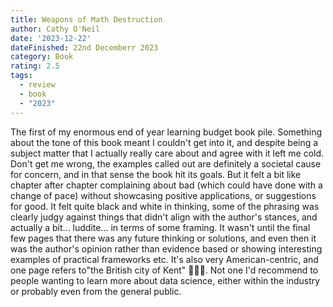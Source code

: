 ```yaml
---
title: Weapons of Math Destruction
author: Cathy O'Neil
date: '2023-12-22'
dateFinished: 22nd Decemberr 2023
category: Book
rating: 2.5
tags:
  - review
  - book
  - "2023"
---
```

The first of my enormous end of year learning budget book pile. Something about the tone of this book meant I couldn't get into it, and despite being a subject matter that I actually really care about and agree with it left me cold. Don't get me wrong, the examples called out are definitely a societal cause for concern, and in that sense the book hit its goals. But it felt a bit like chapter after chapter complaining about bad (which could have done with a change of pace) without showcasing positive applications, or suggestions for good. It felt quite black and white in thinking, some of the phrasing was clearly judgy against things that didn't align with the author's stances, and actually a bit... luddite... in terms of some framing. It wasn't until the final few pages that there was any future thinking or solutions, and even then it was the author's opinion rather than evidence based or showing interesting examples of practical frameworks etc. It's also very American-centric, and one page refers to"the British city of Kent" 🤷🏻‍♀️. Not one I'd recommend to people wanting to learn more about data science, either within the industry or probably even from the general public. 